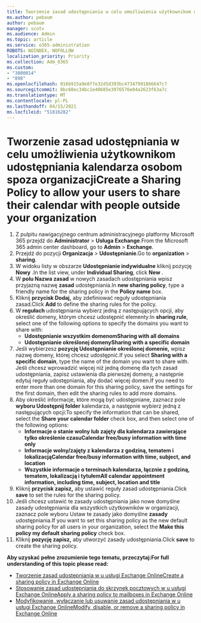 ```yaml
---
title: Tworzenie zasad udostępniania w celu umożliwienia użytkownikom udostępniania kalendarza osobom spoza organizacji
ms.author: pebaum
author: pebaum
manager: scotv
ms.audience: Admin
ms.topic: article
ms.service: o365-administration
ROBOTS: NOINDEX, NOFOLLOW
localization_priority: Priority
ms.collection: Adm_O365
ms.custom:
- "3800014"
- "898"
ms.openlocfilehash: 016b915a9e8f7e32d5d393bc47347991866647c7
ms.sourcegitcommit: 8bc60ec34bc1e40685e3976576e04a2623f63a7c
ms.translationtype: MT
ms.contentlocale: pl-PL
ms.lasthandoff: 04/15/2021
ms.locfileid: "51816282"
---
```

# <a name="create-a-sharing-policy-to-allow-your-users-to-share-their-calendar-with-people-outside-your-organization"></a><span data-ttu-id="132f4-102">Tworzenie zasad udostępniania w celu umożliwienia użytkownikom udostępniania kalendarza osobom spoza organizacji</span><span class="sxs-lookup"><span data-stu-id="132f4-102">Create a Sharing Policy to allow your users to share their calendar with people outside your organization</span></span>

1. <span data-ttu-id="132f4-103">Z pulpitu nawigacyjnego centrum administracyjnego platformy Microsoft 365 przejdź do **Administrator** > **Usługa Exchange**.</span><span class="sxs-lookup"><span data-stu-id="132f4-103">From the Microsoft 365 admin center dashboard, go to **Admin** > **Exchange**.</span></span>
2. <span data-ttu-id="132f4-104">Przejdź do pozycji **Organizacja** > **Udostępnianie**.</span><span class="sxs-lookup"><span data-stu-id="132f4-104">Go to **organization** > **sharing**.</span></span>
3. <span data-ttu-id="132f4-105">W widoku listy w obszarze **Udostępnianie indywidualne** kliknij pozycję **Nowy** .</span><span class="sxs-lookup"><span data-stu-id="132f4-105">In the list view, under **Individual Sharing**, click **New** .</span></span>
4. <span data-ttu-id="132f4-106">W **polu Nazwa zasad** w nowych zasadach udostępniania wpisz przyjazną nazwę **zasad** udostępniania.</span><span class="sxs-lookup"><span data-stu-id="132f4-106">In **new sharing policy**, type a friendly name for the sharing policy in the **Policy name** box.</span></span>
5. <span data-ttu-id="132f4-107">Kliknij **przycisk Dodaj,**  aby zdefiniować reguły udostępniania zasad.</span><span class="sxs-lookup"><span data-stu-id="132f4-107">Click **Add**  to define the sharing rules for the policy.</span></span>
6. <span data-ttu-id="132f4-108">W **regułach** udostępniania wybierz jedną z następujących opcji, aby określić domeny, którym chcesz udostępnić elementy:</span><span class="sxs-lookup"><span data-stu-id="132f4-108">In **sharing rule**, select one of the following options to specify the domains you want to share with:</span></span>
    - <span data-ttu-id="132f4-109">**Udostępnianie wszystkim domenom**</span><span class="sxs-lookup"><span data-stu-id="132f4-109">**Sharing with all domains**</span></span>
    - <span data-ttu-id="132f4-110">**Udostępnianie określonej domeny**</span><span class="sxs-lookup"><span data-stu-id="132f4-110">**Sharing with a specific domain**</span></span>
8. <span data-ttu-id="132f4-111">Jeśli wybierzesz **pozycję Udostępnianie określonej domenie,** wpisz nazwę domeny, której chcesz udostępnić.</span><span class="sxs-lookup"><span data-stu-id="132f4-111">If you select **Sharing with a specific domain**, type the name of the domain you want to share with.</span></span> <span data-ttu-id="132f4-112">Jeśli chcesz wprowadzić więcej niż jedną domenę dla tych zasad udostępniania, zapisz ustawienia dla pierwszej domeny, a następnie edytuj reguły udostępniania, aby dodać więcej domen.</span><span class="sxs-lookup"><span data-stu-id="132f4-112">If you need to enter more than one domain for this sharing policy, save the settings for the first domain, then edit the sharing rules to add more domains.</span></span>
9. <span data-ttu-id="132f4-113">Aby określić informacje, które mogą być udostępniane, zaznacz pole **wyboru Udostępnij folder** kalendarza, a następnie wybierz jedną z następujących opcji:</span><span class="sxs-lookup"><span data-stu-id="132f4-113">To specify the information that can be shared, select the **Share your calendar folder** check box, and then select one of the following options:</span></span>
    - <span data-ttu-id="132f4-114">**Informacje o stanie wolny lub zajęty dla kalendarza zawierające tylko określenie czasu**</span><span class="sxs-lookup"><span data-stu-id="132f4-114">**Calendar free/busy information with time only**</span></span>
    - <span data-ttu-id="132f4-115">**Informacje wolny/zajęty z kalendarza z godziną, tematem i lokalizacją**</span><span class="sxs-lookup"><span data-stu-id="132f4-115">**Calendar free/busy information with time, subject, and location**</span></span>
    - <span data-ttu-id="132f4-116">**Wszystkie informacje o terminach kalendarza, łącznie z godziną, tematem, lokalizacją i tytułem**</span><span class="sxs-lookup"><span data-stu-id="132f4-116">**All calendar appointment information, including time, subject, location and title**</span></span>
11. <span data-ttu-id="132f4-117">Kliknij **przycisk zapisz,** aby ustawić reguły zasad udostępniania.</span><span class="sxs-lookup"><span data-stu-id="132f4-117">Click **save** to set the rules for the sharing policy.</span></span>
12. <span data-ttu-id="132f4-118">Jeśli chcesz ustawić te zasady udostępniania jako nowe domyślne zasady udostępniania dla wszystkich użytkowników w organizacji, zaznacz pole wyboru Ustaw te zasady jako domyślne **zasady** udostępniania.</span><span class="sxs-lookup"><span data-stu-id="132f4-118">If you want to set this sharing policy as the new default sharing policy for all users in your organization, select the **Make this policy my default sharing policy** check box.</span></span>
13. <span data-ttu-id="132f4-119">Kliknij **pozycję zapisz,** aby utworzyć zasady udostępniania.</span><span class="sxs-lookup"><span data-stu-id="132f4-119">Click **save** to create the sharing policy.</span></span>  

<span data-ttu-id="132f4-120">**Aby uzyskać pełne zrozumienie tego tematu, przeczytaj:**</span><span class="sxs-lookup"><span data-stu-id="132f4-120">**For full understanding of this topic please read:**</span></span>

- [<span data-ttu-id="132f4-121">Tworzenie zasad udostępniania w u usługi Exchange Online</span><span class="sxs-lookup"><span data-stu-id="132f4-121">Create a sharing policy in Exchange Online</span></span>](https://docs.microsoft.com/exchange/sharing/sharing-policies/create-a-sharing-policy)
- [<span data-ttu-id="132f4-122">Stosowanie zasad udostępniania do skrzynek pocztowych w u usługi Exchange Online</span><span class="sxs-lookup"><span data-stu-id="132f4-122">Apply a sharing policy to mailboxes in Exchange Online</span></span>](https://docs.microsoft.com/exchange/sharing/sharing-policies/apply-a-sharing-policy)
- [<span data-ttu-id="132f4-123">Modyfikowanie, wyłączanie lub usuwanie zasad udostępniania w u usługi Exchange Online</span><span class="sxs-lookup"><span data-stu-id="132f4-123">Modify, disable, or remove a sharing policy in Exchange Online</span></span>](https://docs.microsoft.com/exchange/sharing/sharing-policies/modify-a-sharing-policy)